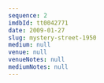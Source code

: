 ```yaml
---
sequence: 2
imdbId: tt0042771
date: 2009-01-27
slug: mystery-street-1950
medium: null
venue: null
venueNotes: null
mediumNotes: null
---
```


